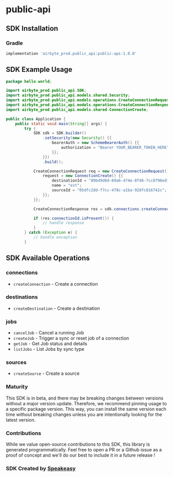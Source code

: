 # public-api

<!-- Start SDK Installation -->
## SDK Installation

### Gradle

```groovy
implementation 'airbyte_prod.public_api:public-api:1.0.0'
```
<!-- End SDK Installation -->

## SDK Example Usage
<!-- Start SDK Example Usage -->
```java
package hello.world;

import airbyte_prod.public_api.SDK;
import airbyte_prod.public_api.models.shared.Security;
import airbyte_prod.public_api.models.operations.CreateConnectionRequest;
import airbyte_prod.public_api.models.operations.CreateConnectionResponse;
import airbyte_prod.public_api.models.shared.ConnectionCreate;

public class Application {
    public static void main(String[] args) {
        try {
            SDK sdk = SDK.builder()
                .setSecurity(new Security() {{
                    bearerAuth = new SchemeBearerAuth() {{
                        authorization = "Bearer YOUR_BEARER_TOKEN_HERE";
                    }};
                }})
                .build();

            CreateConnectionRequest req = new CreateConnectionRequest() {{
                request = new ConnectionCreate() {{
                    destinationId = "89bd9d8d-69a6-474e-8f46-7cc8796ed151";
                    name = "est";
                    sourceId = "05dfc2dd-f7cc-478c-a1ba-928fc816742c";
                }};
            }};            

            CreateConnectionResponse res = sdk.connections.createConnection(req);

            if (res.connectionId.isPresent()) {
                // handle response
            }
        } catch (Exception e) {
            // handle exception
        }
```
<!-- End SDK Example Usage -->

<!-- Start SDK Available Operations -->
## SDK Available Operations


### connections

* `createConnection` - Create a connection

### destinations

* `createDestination` - Create a destination

### jobs

* `cancelJob` - Cancel a running Job
* `createJob` - Trigger a sync or reset job of a connection
* `getJob` - Get Job status and details
* `listJobs` - List Jobs by sync type

### sources

* `createSource` - Create a source
<!-- End SDK Available Operations -->

### Maturity

This SDK is in beta, and there may be breaking changes between versions without a major version update. Therefore, we recommend pinning usage 
to a specific package version. This way, you can install the same version each time without breaking changes unless you are intentionally 
looking for the latest version.

### Contributions

While we value open-source contributions to this SDK, this library is generated programmatically. 
Feel free to open a PR or a Github issue as a proof of concept and we'll do our best to include it in a future release !

### SDK Created by [Speakeasy](https://docs.speakeasyapi.dev/docs/using-speakeasy/client-sdks)
